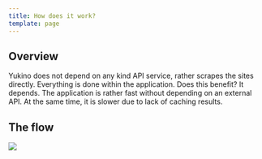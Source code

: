 ```yaml
---
title: How does it work?
template: page
---
```


## Overview

Yukino does not depend on any kind API service, rather scrapes the sites directly. Everything is done within the application. Does this benefit? It depends. The application is rather fast without depending on an external API. At the same time, it is slower due to lack of caching results.

## The flow

<img src="{{ data.config.computed_base_url }}/assets/images/flow.png">
